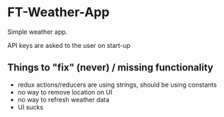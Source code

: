 # FT-Weather-App

Simple weather app.

API keys are asked to the user on start-up

## Things to "fix" (never) / missing functionality

- redux actions/reducers are using strings, should be using constants
- no way to remove location on UI
- no way to refresh weather data
- UI sucks
